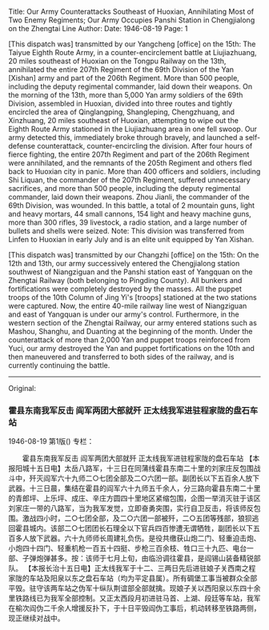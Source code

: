 Title: Our Army Counterattacks Southeast of Huoxian, Annihilating Most of Two Enemy Regiments; Our Army Occupies Panshi Station in Chengjialong on the Zhengtai Line
Author:
Date: 1946-08-19
Page: 1

[This dispatch was] transmitted by our Yangcheng [office] on the 15th: The Taiyue Eighth Route Army, in a counter-encirclement battle at Liujiazhuang, 20 miles southeast of Huoxian on the Tongpu Railway on the 13th, annihilated the entire 207th Regiment of the 69th Division of the Yan [Xishan] army and part of the 206th Regiment. More than 500 people, including the deputy regimental commander, laid down their weapons. On the morning of the 13th, more than 5,000 Yan army soldiers of the 69th Division, assembled in Huoxian, divided into three routes and tightly encircled the area of Qinglangping, Shangleping, Chengzhuang, and Xinzhuang, 20 miles southeast of Huoxian, attempting to wipe out the Eighth Route Army stationed in the Liujiazhuang area in one fell swoop. Our army detected this, immediately broke through bravely, and launched a self-defense counterattack, counter-encircling the division. After four hours of fierce fighting, the entire 207th Regiment and part of the 206th Regiment were annihilated, and the remnants of the 205th Regiment and others fled back to Huoxian city in panic. More than 400 officers and soldiers, including Shi Liquan, the commander of the 207th Regiment, suffered unnecessary sacrifices, and more than 500 people, including the deputy regimental commander, laid down their weapons. Zhou Jianli, the commander of the 69th Division, was wounded. In this battle, a total of 2 mountain guns, light and heavy mortars, 44 small cannons, 154 light and heavy machine guns, more than 300 rifles, 39 livestock, a radio station, and a large number of bullets and shells were seized. Note: This division was transferred from Linfen to Huoxian in early July and is an elite unit equipped by Yan Xishan.

[This dispatch was] transmitted by our Changzhi [office] on the 15th: On the 12th and 13th, our army successively entered the Chengjialong station southwest of Niangziguan and the Panshi station east of Yangquan on the Zhengtai Railway (both belonging to Pingding County). All bunkers and fortifications were completely destroyed by the masses. All the puppet troops of the 10th Column of Jing Yi's [troops] stationed at the two stations were captured. Now, the entire 40-mile railway line west of Niangziguan and east of Yangquan is under our army's control. Furthermore, in the western section of the Zhengtai Railway, our army entered stations such as Mashou, Shanghu, and Duanting at the beginning of the month. Under the counterattack of more than 2,000 Yan and puppet troops reinforced from Yuci, our army destroyed the Yan and puppet fortifications on the 10th and then maneuvered and transferred to both sides of the railway, and is currently continuing the battle.



<hr /> 

Original: 


### 霍县东南我军反击  阎军两团大部就歼  正太线我军进驻程家陇的盘石车站

1946-08-19
第1版()
专栏：

　　霍县东南我军反击
    阎军两团大部就歼
    正太线我军进驻程家陇的盘石车站
    【本报阳城十五日电】太岳八路军，十三日在同蒲线霍县东南二十里的刘家庄反包围战斗中，歼灭阎军六十九师二○七团全部及二○六团一部。副团长以下五百余人放下武器。十三日晨，集结在霍县的阎军六十九师五千余人，分三路向霍县东南二十里的青郎坪、上乐坪、成庄、辛庄方圆四十里地区紧缩包围，企图一举消灭驻于该区刘家庄一带的八路军，当为我军发觉，立即奋勇突围，实行自卫反击，将该师反包围。激战四小时，二○七团全部，及二○六团一部被歼，二○五团等残部，狼狈逃回霍县城内。该部二○七团团长石理全以下官兵四百惨遭无谓牺牲，副团长以下五百多人放下武器。六十九师师长周建礼负伤。是役共缴获山炮二门、轻重迫击炮、小炮四十四门、轻重机枪一百五十四挺、步枪三百余枝、牲口三十九匹、电台一部、子弹炮弹甚多。按：该师于七月上旬，由临汾调往霍县，是阎锡山装备精锐部队。
    【本报长治十五日电】正太线我军于十二、三两日先后进驻娘子关西南之程家陇的车站及阳泉以东之盘石车站（均为平定县属）。所有碉堡工事当被群众全部平毁。驻守该两车站之伪军十纵队荆谊部全部就擒。现娘子关以西阳泉以东四十余里铁路线已为我军全部控制。又正太西段月初进驻马首、上湖、段廷等车站，我军在榆次阎伪二千余人增援反扑下，于十日平毁阎伪工事后，机动转移至铁路两侧，现正继续对战中。
